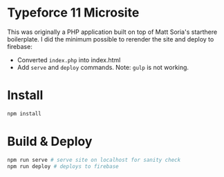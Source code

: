 # Typeforce 11 Microsite
This was originally a PHP application built on top of Matt Soria's starthere boilerplate.
I did the minimum possible to rerender the site and deploy to firebase:
- Converted `index.php` into index.html
- Add `serve` and `deploy` commands.
Note: `gulp` is not working.

# Install
```bash
npm install
```

# Build & Deploy
```bash
npm run serve # serve site on localhost for sanity check
npm run deploy # deploys to firebase
```